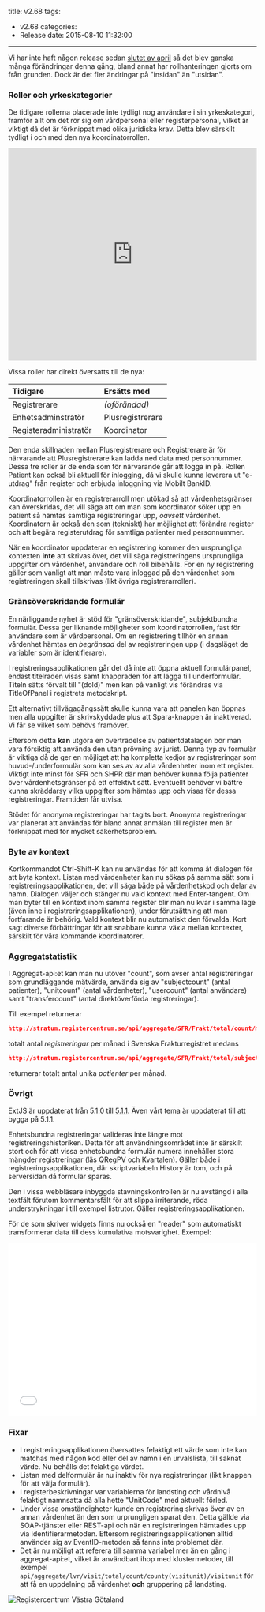 title: v2.68
tags:
  - v2.68
categories:
  - Release
date: 2015-08-10 11:32:00
---
Vi har inte haft någon release sedan [slutet av april](http://stratum.medicor.se/2015/04/27/v2-67/) så det blev ganska många förändringar denna gång, bland annat har rollhanteringen gjorts om från grunden. Dock är det fler ändringar på "insidan" än "utsidan".

### Roller och yrkeskategorier
De tidigare rollerna placerade inte tydligt nog användare i sin yrkeskategori, framför allt om det rör sig om vårdpersonal eller registerpersonal, vilket är viktigt då det är förknippat med olika juridiska krav. Detta blev särskilt tydligt i och med den nya koordinatorrollen. 

<iframe height="430" width="100%" frameborder="0" src="https://docs.google.com/spreadsheets/d/1iM4uKv4ZclVx5iP63seF3rwPa3q2nwt_hTfpogmPRZk/pubhtml?gid=0&amp;single=true&amp;widget=true&amp;headers=false"></iframe>

Vissa roller har direkt översatts till de nya:

Tidigare              | Ersätts med
:-------------------- | :----------------
Registrerare          | *(oförändad)*
Enhetsadminstratör    | Plusregistrerare
Registeradministratör&nbsp;&nbsp; | Koordinator

Den enda skillnaden mellan Plusregistrerare och Registrerare är för närvarande att Plusregistrerare kan ladda ned data med personnummer. Dessa tre roller är de enda som för närvarande går att logga in på. Rollen Patient kan också bli aktuell för inlogging, då vi skulle kunna leverera ut "e-utdrag" från register och erbjuda inloggning via Mobilt BankID. 

Koordinatorrollen är en registrerarroll men utökad så att vårdenhetsgränser kan överskridas, det vill säga att om man som koordinator söker upp en patient så hämtas samtliga registreringar upp, *oavsett* vårdenhet. Koordinatorn är också den som (tekniskt) har möjlighet att förändra register och att begära registerutdrag för samtliga patienter med personnummer.

När en koordinator uppdaterar en registrering kommer den ursprungliga kontexten **inte** att skrivas över, det vill säga registreringens ursprungliga uppgifter om vårdenhet, användare och roll bibehålls. För en ny registrering gäller som vanligt att man måste vara inloggad på den vårdenhet som registreringen skall tillskrivas (likt övriga registrerarroller).

### Gränsöverskridande formulär
En närliggande nyhet är stöd för "gränsöverskridande", subjektbundna formulär. Dessa ger liknande möjligheter som koordinatorrollen, fast för användare som är vårdpersonal. Om en registrering tillhör en annan vårdenhet hämtas en *begränsad* del av registreringen upp (i dagsläget de variabler som är identifierare). 

I registrerings&shy;applikationen går det då inte att öppna aktuell formulärpanel, endast titelraden visas samt knappraden för att lägga till underformulär. Titeln sätts förvalt till "(dold)" men kan på vanligt vis förändras via TitleOfPanel i registrets metodskript. 

Ett alternativt tillvägagångssätt skulle kunna vara att panelen kan öppnas men alla uppgifter är skrivskyddade plus att Spara-knappen är inaktiverad. Vi får se vilket som behövs framöver.

Eftersom detta **kan** utgöra en överträdelse av patientdatalagen bör man vara försiktig att använda den utan prövning av jurist. Denna typ av formulär är viktiga då de ger en möjliget att ha kompletta kedjor av registreringar som huvud-/underformulär som kan ses av av alla vårdenheter inom ett register. Viktigt inte minst för SFR och SHPR där man behöver kunna följa patienter över vårdenhetsgränser på ett effektivt sätt. Eventuellt behöver vi bättre kunna skräddarsy vilka uppgifter som hämtas upp och visas för dessa registreringar. Framtiden får utvisa.

Stödet för anonyma registreringar har tagits bort. Anonyma registreringar var planerat att användas för bland annat anmälan till register men är förknippat med för mycket säkerhetsproblem.

### Byte av kontext
Kortkommandot Ctrl-Shift-K kan nu användas för att komma åt dialogen för att byta kontext. Listan med vårdenheter kan nu sökas på samma sätt som i registreringsapplikationen, det vill säga både på vårdenhetskod och delar av namn. Dialogen väljer och stänger nu vald kontext med Enter-tangent. Om man byter till en kontext inom samma register blir man nu kvar i samma läge (även inne i registrerings&shy;applikationen), under förutsättning att man fortfarande är behörig. Vald kontext blir nu automatiskt den förvalda. Kort sagt diverse förbättringar för att snabbare kunna växla mellan kontexter, särskilt för våra kommande koordinatorer.

### Aggregatstatistik
I Aggregat-api:et kan man nu utöver "count", som avser antal registreringar som grundläggande mätvärde, använda sig av "subjectcount" (antal patienter), "unitcount" (antal vårdenheter), "usercount" (antal användare) samt "transfercount" (antal direktöverförda registreringar). 

Till exempel returnerar

```json
http://stratum.registercentrum.se/api/aggregate/SFR/Frakt/total/count/month(InsertedAt)?apikey=bK3H9bwaG4o=
```

totalt antal *registreringar* per månad i Svenska Frakturregistret medans

```json
http://stratum.registercentrum.se/api/aggregate/SFR/Frakt/total/subjectcount/month(InsertedAt)?apikey=bK3H9bwaG4o=
```

returnerar totalt antal unika *patienter* per månad.

### Övrigt
ExtJS är uppdaterat från 5.1.0 till [5.1.1](http://docs.sencha.com/extjs/5.1/whats_new/release_notes.html). Även vårt tema är uppdaterat till att bygga på 5.1.1.

Enhetsbundna registreringar valideras inte längre mot registreringshistoriken. Detta för att användningsområdet inte är särskilt stort och för att vissa enhetsbundna formulär numera innehåller stora mängder registreringar (läs QRegPV och Kvartalen). Gäller både i registreringsapplikationen, där skriptvariabeln History är tom, och på serversidan då formulär sparas.

Den i vissa webbläsare inbyggda stavningskontrollen är nu avstängd i alla textfält förutom kommentarsfält för att slippa irriterande, röda understrykningar i till exempel listrutor. Gäller registreringsapplikationen.

För de som skriver widgets finns nu också en "reader" som automatiskt transformerar data till dess kumulativa motsvarighet. Exempel:

<iframe width="100%" height="350" src="//jsfiddle.net/medicor/Lut8ad58/embedded/result,js,resources/" allowfullscreen="allowfullscreen" frameborder="0"></iframe>

### Fixar
* I registreringsapplikationen översattes felaktigt ett värde som inte kan matchas med någon kod eller del av namn i en urvalslista, till saknat värde. Nu behålls det felaktiga värdet.
* Listan med delformulär är nu inaktiv för nya registreringar (likt knappen för att välja formulär).
* I registerbeskrivningar var variablerna för landsting och vårdnivå felaktigt namnsatta då alla hette "UnitCode" med aktuellt förled. 
* Under vissa omständigheter kunde en registrering skrivas över av en annan vårdenhet än den som urprungligen sparat den. Detta gällde via SOAP-tjänster eller REST-api och när en registreringen hämtades upp via identifierarmetoden. Eftersom registreringsapplikationen alltid använder sig av EventID-metoden så fanns inte problemet där.
* Det är nu möjligt att referera till samma variabel mer än en gång i aggregat-api:et, vilket är användbart ihop med klustermetoder, till exempel ``` api/aggregate/lvr/visit/total/count/county(visitunit)/visitunit ``` för att få en uppdelning på vårdenhet **och** gruppering på landsting.

![Registercentrum Västra Götaland](http://demo.registercentrum.se/Images/HeadLogoRC.png)